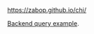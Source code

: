 https://zabop.github.io/chi/

[Backend query example](https://chi-aged-lake-3370.fly.dev/calculate_length/?changeset_id=158793285).
